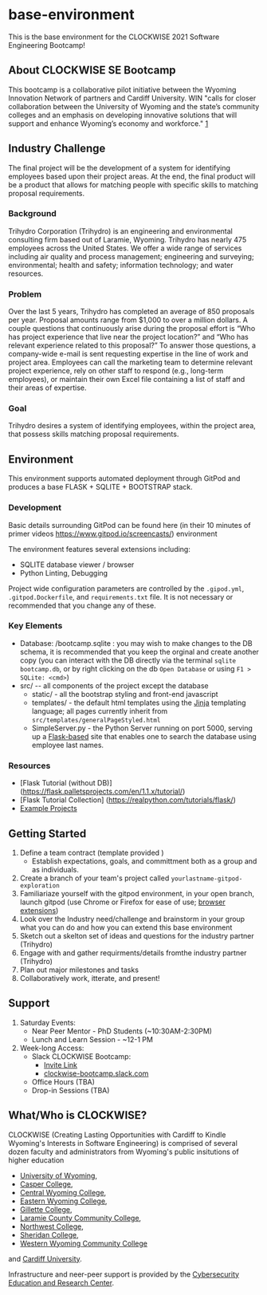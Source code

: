 # base-environment

This is the base environment for the CLOCKWISE 2021 Software Engineering Bootcamp!

## About CLOCKWISE SE Bootcamp

This bootcamp is a collaborative pilot initiative between the Wyoming Innovation Network of partners and Cardiff University. WIN "calls for closer collaboration between the University of Wyoming and the state’s community colleges and an emphasis on developing innovative solutions that will support and enhance Wyoming’s economy and workforce." [1](https://governor.wyo.gov/media/news-releases/2021-news-releases/governor-unveils-higher-education-initiative-with-new-approach) 


## Industry Challenge

The final project will be the development of a system for identifying employees based upon their project areas. At the end, the final product will be a product that allows for matching people with specific skills to matching proposal requirements.

### Background
Trihydro Corporation (Trihydro) is an engineering and environmental consulting firm based out of Laramie, Wyoming. Trihydro has nearly 475 employees across the United States. We offer a wide range of services including air quality and process management; engineering and surveying; environmental; health and safety; information technology; and water resources.

### Problem
Over the last 5 years, Trihydro has completed an average of 850 proposals per year. Proposal amounts range from $1,000 to over a million dollars. A couple questions that continuously arise during the proposal effort is “Who has project experience that live near the project location?” and “Who has relevant experience related to this proposal?” To answer those questions, a company-wide e-mail is sent requesting expertise in the line of work and project area. Employees can call the marketing team to determine relevant project experience, rely on other staff to respond (e.g., long-term employees), or maintain their own Excel file containing a list of staff and their areas of expertise.

### Goal

Trihydro desires a system of identifying employees, within the project area, that possess skills matching proposal requirements.

## Environment
This environment supports automated deployment through GitPod and produces a base FLASK + SQLITE + BOOTSTRAP stack.

### Development 

Basic details surrounding GitPod can be found here (in their 10 minutes of primer videos https://www.gitpod.io/screencasts/) environment 

The environment features several extensions including:
   * SQLITE database viewer / browser
   * Python Linting, Debugging

Project wide configuration parameters are controlled by the `.gipod.yml`, `.gitpod.Dockerfile`, and `requirements.txt` file. It is not necessary or recommended that you change any of these.

### Key Elements

  * Database: /bootcamp.sqlite : you may wish to make changes to the DB schema, it is recommended that you keep the orginal and create another copy (you can interact with the DB directly via the terminal `sqlite bootcamp.db`, or by right clicking on the db `Open Database` or using `F1 > SQLite: <cmd>`)
  * src/  -- all components of the project except the database
    * static/  - all the bootstrap styling and front-end javascript
    * templates/ - the default html templates using the [Jinja](https://jinja.palletsprojects.com/en/2.11.x/) templating language; all pages currently inherit from `src/templates/generalPageStyled.html`
    * SimpleServer.py - the Python Server running on port 5000, serving up a [Flask-based](https://flask.palletsprojects.com/en/1.1.x/) site that enables one to search the database using employee last names.




### Resources

 * [Flask Tutorial (without DB)] (https://flask.palletsprojects.com/en/1.1.x/tutorial/)
 * [Flask Tutorial Collection] (https://realpython.com/tutorials/flask/)
 * [Example Projects](https://www.fullstackpython.com/flask.html)



## Getting Started

1. Define a team contract (template provided ) 
   * Establish expectations, goals, and committment both as a group and as individuals.
1. Create a branch of your team's project called `yourlastname-gitpod-exploration`
1. Familiariaze yourself with the gitpod environment, in your open branch, launch gitpod (use Chrome or Firefox for ease of use; [browser extensions](https://www.gitpod.io/docs/browser-extension/))
1. Look over the Industry need/challenge and brainstorm in your group what you can do and how you can extend this base environment
1. Sketch out a skelton set of ideas and questions for the industry partner (Trihydro) 
1. Engage with and gather requirments/details fromthe industry partner (Trihydro) 
1. Plan out major milestones and tasks
1. Collaboratively work, itterate, and present!

## Support
1. Saturday Events:
   * Near Peer Mentor - PhD Students (~10:30AM-2:30PM)
   * Lunch and Learn Session - ~12-1 PM 
1. Week-long Access:
   * Slack CLOCKWISE Bootcamp:
      * [Invite Link](https://join.slack.com/t/clockwise-bootcamp/shared_invite/zt-nu2mzbza-uvGPV1pXr0lHbJskgr_Y~Q)
      * [clockwise-bootcamp.slack.com](clockwise-bootcamp.slack.com) 
    * Office Hours (TBA)
    * Drop-in Sessions (TBA)

 
 ## What/Who is CLOCKWISE?

 CLOCKWISE (Creating Lasting Opportunities with Cardiff to Kindle Wyoming's Interests in Software Engineering) is comprised of several dozen faculty and administrators from Wyoming's public insitutions of higher education
   * [University of Wyoming](www.uwyo.edu), 
   * [Casper College](http://www.caspercollege.edu/), 
   * [Central Wyoming College](http://cwc.edu/), 
   * [Eastern Wyoming College](https://ewc.wy.edu/), 
   * [Gillette College](http://www.sheridan.edu/about/gillette),  
   * [Laramie County Community College](http://www.lccc.wy.edu/), 
   * [Northwest College](http://www.nwc.edu/), 
   * [Sheridan College](http://www.sheridan.edu/), 
   * [Western Wyoming Community College](http://www.westernwyoming.edu/) 

and [Cardiff University](https://www.cardiff.ac.uk/).

Infrastructure and neer-peer support is provided by the [Cybersecurity Education and Research Center](http://www.uwyo.edu/CEDAR).